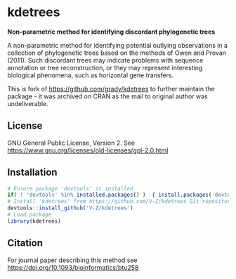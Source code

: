 # kdetrees

**Non-parametric method for identifying discordant phylogenetic trees**

A non-parametric method for identifying potential outlying observations in a collection of phylogenetic trees based on the methods of Owen and Provan (2011). Such discordant trees may indicate problems with sequence annotation or tree reconstruction, or they may represent interesting biological phenomena, such as horizontal gene transfers.

This is fork of <https://github.com/grady/kdetrees> to further maintain the package - it was archived on CRAN as the mail to original author was undeliverable.

## License

GNU General Public License, Version 2. See <https://www.gnu.org/licenses/old-licenses/gpl-2.0.html>

## Installation

```R
# Ensure package 'devtools' is installed
if( ! 'devtools' %in% installed.packages() )  { install.packages('devtools') }
# Install 'kdetrees' from https://github.com/V-Z/kdetrees Git repository
devtools::install_github('V-Z/kdetrees')
# Load package
library(kdetrees)
```

## Citation

For journal paper describing this method see <https://doi.org/10.1093/bioinformatics/btu258>


